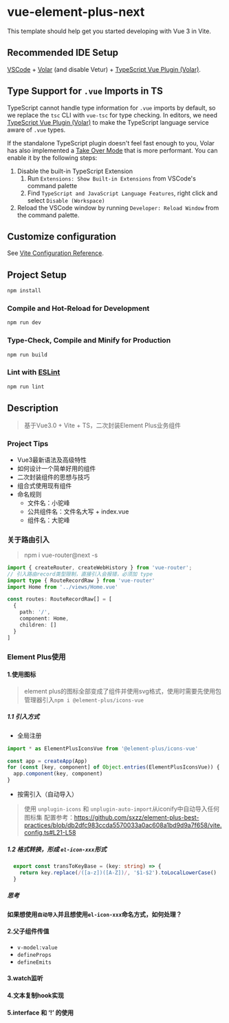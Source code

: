 # vue-element-plus-next

This template should help get you started developing with Vue 3 in Vite.

## Recommended IDE Setup

[VSCode](https://code.visualstudio.com/) + [Volar](https://marketplace.visualstudio.com/items?itemName=Vue.volar) (and disable Vetur) + [TypeScript Vue Plugin (Volar)](https://marketplace.visualstudio.com/items?itemName=Vue.vscode-typescript-vue-plugin).

## Type Support for `.vue` Imports in TS

TypeScript cannot handle type information for `.vue` imports by default, so we replace the `tsc` CLI with `vue-tsc` for type checking. In editors, we need [TypeScript Vue Plugin (Volar)](https://marketplace.visualstudio.com/items?itemName=Vue.vscode-typescript-vue-plugin) to make the TypeScript language service aware of `.vue` types.

If the standalone TypeScript plugin doesn't feel fast enough to you, Volar has also implemented a [Take Over Mode](https://github.com/johnsoncodehk/volar/discussions/471#discussioncomment-1361669) that is more performant. You can enable it by the following steps:

1. Disable the built-in TypeScript Extension
    1) Run `Extensions: Show Built-in Extensions` from VSCode's command palette
    2) Find `TypeScript and JavaScript Language Features`, right click and select `Disable (Workspace)`
2. Reload the VSCode window by running `Developer: Reload Window` from the command palette.

## Customize configuration

See [Vite Configuration Reference](https://vitejs.dev/config/).

## Project Setup

```sh
npm install
```

### Compile and Hot-Reload for Development

```sh
npm run dev
```

### Type-Check, Compile and Minify for Production

```sh
npm run build
```

### Lint with [ESLint](https://eslint.org/)

```sh
npm run lint
```

## Description

> 基于Vue3.0 + Vite + TS，二次封装Element Plus业务组件

### Project Tips

+ Vue3最新语法及高级特性
+ 如何设计一个简单好用的组件
+ 二次封装组件的思想与技巧
+ 组合式使用现有组件
+ 命名规则
  + 文件名：小驼峰
  + 公共组件名：文件名大写 + index.vue
  + 组件名：大驼峰

### 关于路由引入

> npm i vue-router@next -s

```typescript
import { createRouter, createWebHistory } from 'vue-router';
// 引入路由record类型限制，直接引入会报错，必须加 type
import type { RouteRecordRaw } from 'vue-router'
import Home from '../views/Home.vue'

const routes: RouteRecordRaw[] = [
  {
    path: '/',
    component: Home,
    children: []
  }
]
```

### Element Plus使用

#### 1.使用图标

> element plus的图标全部变成了组件并使用svg格式，使用时需要先使用包管理器引入`npm i @element-plus/icons-vue`

##### 1.1 引入方式

+ 全局注册

```typescript
import * as ElementPlusIconsVue from '@element-plus/icons-vue'

const app = createApp(App)
for (const [key, component] of Object.entries(ElementPlusIconsVue)) {
  app.component(key, component)
}
```

+ 按需引入（自动导入）

> 使用 `unplugin-icons` 和 `unplugin-auto-import`从iconify中自动导入任何图标集
配置参考：<https://github.com/sxzz/element-plus-best-practices/blob/db2dfc983ccda5570033a0ac608a1bd9d9a7f658/vite.config.ts#L21-L58>

##### 1.2 格式转换，形成 `el-icon-xxx`形式

```typescript
  export const transToKeyBase = (key: string) => {
    return key.replace(/([a-z])([A-Z])/, '$1-$2').toLocalLowerCase()
  }
```

##### 思考

**如果想使用`自动导入`并且想使用`el-icon-xxx`命名方式，如何处理？**

#### 2.父子组件传值

+ `v-model:value`
+ `defineProps`
+ `defineEmits`

#### 3.watch监听

#### 4.文本复制hook实现

#### 5.interface 和 ‘!’ 的使用
